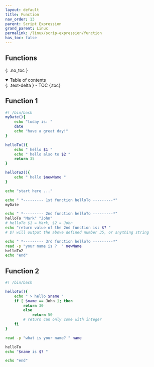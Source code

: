```yaml
---
layout: default    
title: Function
nav_order: 13
parent: Script Expression
grand_parent: Linux
permalink: /linux/scrip-expression/function
has_toc: false
---
```


## Functions 
{: .no_toc } 

<details open markdown="block">
  <summary>
    Table of contents
  </summary>
  {: .text-delta }
- TOC
{:toc}
</details>

## Function 1 

```bash
#! /bin/bash 
myDate(){
    echo "today is: "
    date
    echo "have a great day!"
}

helloTo(){
    echo " hello $1 "
    echo " hello also to $2 "
    return 35
}

helloTo2(){
    echo " hello $newName "
}

echo "start here ..."

echo " *--------- 1st function helloTo ---------*"
myDate

echo " *--------- 2nd function helloTo ---------*"
helloTo "Mark" "John"
# helloTo $1 = Mark, $2 = John
echo "return value of the 2nd function is: $? "
# $? will output the above defined number 35, or anything string  

echo " *--------- 3rd function helloTo ---------*"
read -p "your name is ?  " newName
helloTo2
echo "end"
```

## Function 2

```bash
#! /bin/bash 

helloTo(){
    echo " > hello $name "
    if [ $name == John ]; then
        return 30
        else 
            return 50
        # return can only come with integer
    fi
}

read -p "what is your name? " name

helloTo 
echo "$name is $? "

echo "end"
```